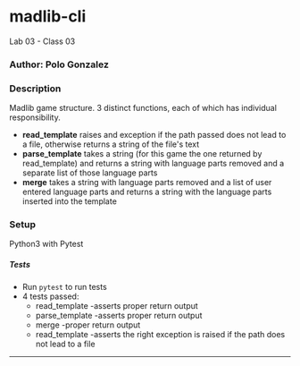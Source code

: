 # madlib-cli
Lab 03 - Class 03

### Author: Polo Gonzalez

### Description
Madlib game structure.
3 distinct functions, each of which has individual responsibility.

- **read_template** raises and exception if the path passed does not lead to a file, otherwise returns a string of the file's text
- **parse_template** takes a string (for this game the one returned by read_template) and returns a string with language parts removed and a separate list of those language parts
- **merge** takes a string with language parts removed and a list of user entered language parts and returns a string with the language parts inserted into the template

### Setup

Python3 with Pytest

##### Tests

- Run `pytest` to run tests
- 4 tests passed:
  - read_template -asserts proper return output
  - parse_template -asserts proper return output
  - merge -proper return output
  - read_template -asserts the right exception is raised if the path does not lead to a file

---